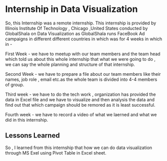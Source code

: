 
# Internship in Data Visualization 

So, this Internship was a remote internship. This internship is provided by Illinois Institute Of Technology , Chicago ,United States conducted by GlobalShala on Data Visualization as GlobalShala runs  FaceBook Ad campaigns in different different countries in which was for 4 weeks in which in -

First Week - we have to meetup with our team members and the team head which told us about this whole internship that what we were going to do , we can say the whole planning and structure of that internship.

Second Week - we have to prepare a file about our team members like their names, job role , email etc.as the whole team is divided into 4-4 members of group.

Third week - we have to do the tech work , organization has provided the data in Excel file and we have to visualize and then analysis the data and find out that which campaign should be remored as it is least successful.

Fourth week - we have to record a video of what we laerned and what we did in this internship.


## Lessons Learned

So , I learned from this internship that how we can do data visualization through MS Exel using Pivot Table in Excel sheet.

